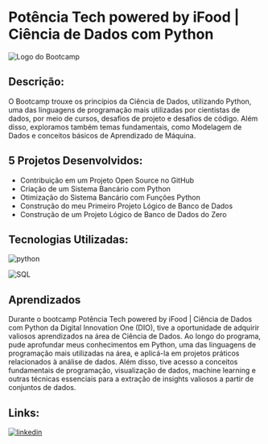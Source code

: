 # Potência Tech powered by iFood | Ciência de Dados com Python

![Logo do Bootcamp](https://hermes.dio.me/files/assets/db47968b-9150-4e52-b5c4-bc415d65ccfa.png)

## Descrição:

O Bootcamp trouxe os princípios da Ciência de Dados, utilizando Python, uma das linguagens de programação mais utilizadas por cientistas de dados, por meio de cursos, desafios de projeto e desafios de código. Além disso, exploramos também temas fundamentais, como Modelagem de Dados e conceitos básicos de Aprendizado de Máquina.

## 5 Projetos Desenvolvidos:

- Contribuição em um Projeto Open Source no GitHub
- Criação de um Sistema Bancário com Python
- Otimização do Sistema Bancário com Funções Python
- Construção do meu Primeiro Projeto Lógico de Banco de Dados
- Construção de um Projeto Lógico de Banco de Dados do Zero 

## Tecnologias Utilizadas:

![python](https://img.shields.io/badge/Python-3776AB?style=for-the-badge&logo=python&logoColor=white)

![SQL](https://img.shields.io/badge/MySQL-00000F?style=for-the-badge&logo=mysql&logoColor=white)

## Aprendizados

Durante o bootcamp Potência Tech powered by iFood | Ciência de Dados com Python da Digital Innovation One (DIO), tive a oportunidade de adquirir valiosos aprendizados na área de Ciência de Dados. Ao longo do programa, pude aprofundar meus conhecimentos em Python, uma das linguagens de programação mais utilizadas na área, e aplicá-la em projetos práticos relacionados à análise de dados. Além disso, tive acesso a conceitos fundamentais de programação, visualização de dados, machine learning e outras técnicas essenciais para a extração de insights valiosos a partir de conjuntos de dados. 

##  Links:

[![linkedin](https://img.shields.io/badge/linkedin-0A66C2?style=for-the-badge&logo=linkedin&logoColor=white)](https://www.linkedin.com/in/gabriel-pereira-almeida?utm_source=share&utm_campaign=share_via&utm_content=profile&utm_medium=android_app)